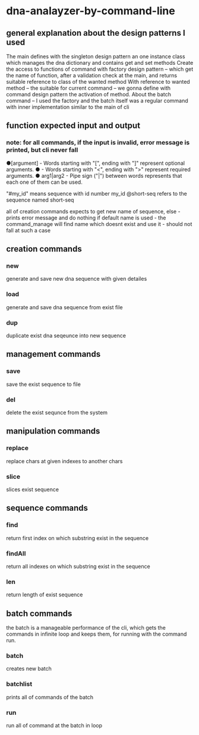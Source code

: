 # dna-analayzer-by-command-line

## general explanation about the design patterns I used

The main defines with the singleton design pattern an one instance class which manages the dna dictionary and contains get and set methods 
Create the access to functions of command with factory design pattern – which get the name of function, after a validation check at the main, and returns suitable reference to class of the wanted method 
With reference to wanted method – the suitable for current command – we gonna define with command design pattern the activation of method.
About the batch command – I used the factory and the batch itself was a regular command with inner implementation similar to the main of cli


## function expected input and output

### note: for all commands, if the input is invalid,  error message is printed, but cli never fall

●[argument] - Words starting with "[", ending with "]" represent optional
arguments.
● <argument> - Words starting with "<", ending with ">" represent required
arguments.
● arg1|arg2 - Pipe sign ("|") between words represents that each one of them can
be used.

"#my_id" means sequence with id number my_id
@short-seq refers to the sequence named short-seq

all of creation commands expects to get new name of sequence, else - prints error message and do nothing
if default name is used - the command_manage will find name which doesnt exist and use it - should not fall at such a case
## creation commands
### new 
generate and save new dna sequence with given detailes
### load  
generate and save dna sequence from exist file
### dup 
duplicate exist dna seqeunce into new sequence
## management commands
### save
save the exist sequence to file
### del
delete the exist sequnce from the system
## manipulation commands
### replace
replace chars at given indexes to another chars
### slice
slices exist sequence 
## sequence commands
### find
return first index on which substring exist in the sequence
### findAll
return all indexes on which substring exist in the sequence
### len
return length of exist sequence
## batch commands
the batch is a manageable performance of the cli, which gets the commands in infinite loop and keeps them, for running with the command run.
### batch
creates new batch 
### batchlist 
prints all of commands of the batch
### run
run all of command at the batch in loop
